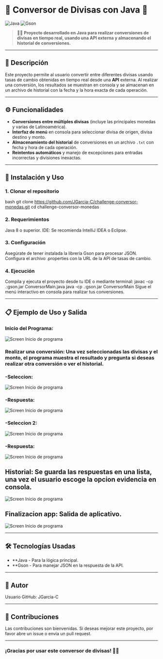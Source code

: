 # 💱 Conversor de Divisas con Java 💸

![Java](https://img.shields.io/badge/Java-ED8B00?style=for-the-badge&logo=java&logoColor=white)
![Gson](https://img.shields.io/badge/Library-Gson-yellow?style=for-the-badge)

> 🧑‍💻 **Proyecto desarrollado en Java para realizar conversiones de divisas en tiempo real, usando una API externa y almacenando el historial de conversiones.**

---

## 📖 Descripción

Este proyecto permite al usuario convertir entre diferentes divisas usando tasas de cambio obtenidas en tiempo real desde una **API** externa. Al realizar una conversión, 
los resultados se muestran en consola y se almacenan en un archivo de historial con la fecha y la hora exacta de cada operación.

---

## ⚙️ Funcionalidades

- **Conversiones entre múltiples divisas** (incluye las principales monedas y varias de Latinoamérica).
- **Interfaz de menú** en consola para seleccionar divisa de origen, divisa destino y monto.
- **Almacenamiento del historial** de conversiones en un archivo `.txt` con fecha y hora de cada operación.
- **Reintentos automáticos** y manejo de excepciones para entradas incorrectas y divisiones inexactas.
  
---

## 🚀 Instalación y Uso

### 1. Clonar el repositorio
bash
git clone https://github.com/JGarcia-C/challenge-conversor-monedas.git
cd challenge-conversor-monedas
### 2. Requerimientos
Java 8 o superior.
IDE: Se recomienda IntelliJ IDEA o Eclipse.
### 3. Configuración
Asegúrate de tener instalada la librería Gson para procesar JSON.
Configura el archivo .properties con la URL de la API de tasas de cambio.
### 4. Ejecución
Compila y ejecuta el proyecto desde tu IDE o mediante terminal:
javac -cp .:gson.jar ConversorMain.java
java -cp .:gson.jar ConversorMain
Sigue el menú interactivo en consola para realizar tus conversiones.

---

## 📋 Ejemplo de Uso y Salida

### Inicio del Programa:
![Screen Inicio de programa](Assets/InicioApp.png)

### Realizar una conversión: Una vez seleccionadas las divisas y el monto, el programa muestra el resultado y pregunta si deseas realizar otra conversión o ver el historial.

### -Seleccion:


![Screen Inicio de programa](Assets/Conversion.png)

### -Respuesta:


![Screen Inicio de programa](Assets/RespuestaFinal.png)

### -Seleccion 2:


![Screen Inicio de programa](Assets/Conversion2.png)

### -Respuesta:


![Screen Inicio de programa](Assets/Respuesta2.png)

## Historial: Se guarda las respuestas en una lista, una vez el usuario escoge la opcion evidencia en consola.


![Screen Inicio de programa](Assets/OpcionHistorial.png)

## Finalizacion app: Salida de aplicativo.


![Screen Inicio de programa](Assets/FinalizacionApp.png)

---

## 🛠️ Tecnologías Usadas
- **Java - Para la lógica principal.
- **Gson - Para manejar JSON en la respuesta de la API.

---

## 👤 Autor
Usuario GitHub: JGarcia-C

---

## 🤝 Contribuciones
Las contribuciones son bienvenidas. Si deseas mejorar este proyecto, por favor abre un issue o envía un pull request.

---

### ¡Gracias por usar este conversor de divisas! 🚀💱
